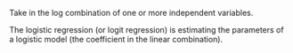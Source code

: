 Take in the log combination of one or more independent variables.

The logistic regression (or logit regression) is estimating the parameters of a logistic model (the coefficient in the linear combination).
